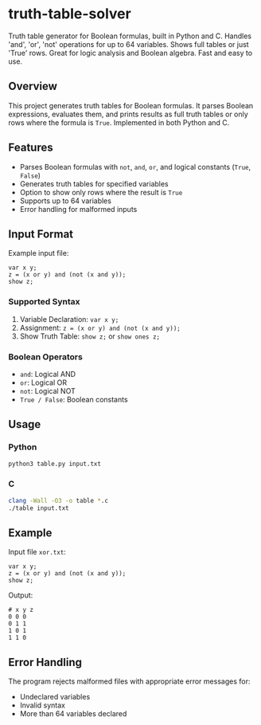 
# truth-table-solver

Truth table generator for Boolean formulas, built in Python and C. Handles 'and', 'or', 'not' operations for up to 64 variables. Shows full tables or just 'True' rows. Great for logic analysis and Boolean algebra. Fast and easy to use.

## Overview

This project generates truth tables for Boolean formulas. It parses Boolean expressions, evaluates them, and prints results as full truth tables or only rows where the formula is `True`. Implemented in both Python and C.

## Features

- Parses Boolean formulas with `not`, `and`, `or`, and logical constants (`True`, `False`)
- Generates truth tables for specified variables
- Option to show only rows where the result is `True`
- Supports up to 64 variables
- Error handling for malformed inputs

## Input Format

Example input file:

```
var x y;
z = (x or y) and (not (x and y));
show z;
```

### Supported Syntax

1. Variable Declaration: `var x y;`
2. Assignment: `z = (x or y) and (not (x and y));`
3. Show Truth Table: `show z;` or `show ones z;`

### Boolean Operators

- `and`: Logical AND
- `or`: Logical OR
- `not`: Logical NOT
- `True / False`: Boolean constants

## Usage

### Python

```bash
python3 table.py input.txt
```

### C

```bash
clang -Wall -O3 -o table *.c
./table input.txt
```

## Example

Input file `xor.txt`:

```
var x y;
z = (x or y) and (not (x and y));
show z;
```

Output:

```
# x y z
0 0 0
0 1 1
1 0 1
1 1 0
```

## Error Handling

The program rejects malformed files with appropriate error messages for:
- Undeclared variables
- Invalid syntax
- More than 64 variables declared
```
